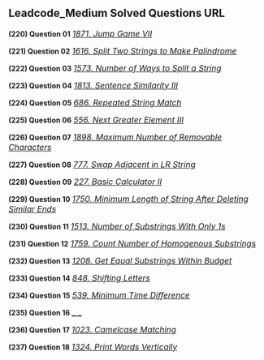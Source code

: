 ## Leadcode_Medium Solved Questions URL

**(220) Question 01** <a href="https://leetcode.com/problems/jump-game-vii/submissions/941443533/" target="_blank" style="font-size: 16px;dispaly:inline-block;">_1871. Jump Game VII_</a> <br/>

**(221) Question 02** <a href="https://leetcode.com/problems/split-two-strings-to-make-palindrome/submissions/941502237/" target="_blank" style="font-size: 16px;dispaly:inline-block;">_1616. Split Two Strings to Make Palindrome_</a> <br/>

**(222) Question 03** <a href="https://leetcode.com/problems/number-of-ways-to-split-a-string/submissions/941976667/" target="_blank" style="font-size: 16px;dispaly:inline-block;">_1573. Number of Ways to Split a String_</a> <br/>

**(223) Question 04** <a href="https://leetcode.com/problems/sentence-similarity-iii/submissions/942950377/" target="_blank" style="font-size: 16px;dispaly:inline-block;">_1813. Sentence Similarity III_</a> <br/>

**(224) Question 05** <a href="https://leetcode.com/problems/repeated-string-match/submissions/943102101/" target="_blank" style="font-size: 16px;dispaly:inline-block;">_686. Repeated String Match_</a> <br/>

**(225) Question 06** <a href="https://leetcode.com/problems/next-greater-element-iii/submissions/944911710/" target="_blank" style="font-size: 16px;dispaly:inline-block;">_556. Next Greater Element III_</a> <br/>

**(226) Question 07** <a href="https://leetcode.com/problems/maximum-number-of-removable-characters/submissions/945260806/" target="_blank" style="font-size: 16px;dispaly:inline-block;">_1898. Maximum Number of Removable Characters_</a> <br/>

**(227) Question 08** <a href="https://leetcode.com/problems/swap-adjacent-in-lr-string/submissions/945298855/" target="_blank" style="font-size: 16px;dispaly:inline-block;">_777. Swap Adjacent in LR String_</a> <br/>

**(228) Question 09** <a href="https://leetcode.com/problems/basic-calculator-ii/submissions/945891387/" target="_blank" style="font-size: 16px;dispaly:inline-block;">_227. Basic Calculator II_</a> <br/>

**(229) Question 10** <a href="https://leetcode.com/problems/minimum-length-of-string-after-deleting-similar-ends/submissions/945975342/" target="_blank" style="font-size: 16px;dispaly:inline-block;">_1750. Minimum Length of String After Deleting Similar Ends_</a> <br/>

**(230) Question 11** <a href="https://leetcode.com/problems/number-of-substrings-with-only-1s/submissions/945999730/" target="_blank" style="font-size: 16px;dispaly:inline-block;">_1513. Number of Substrings With Only 1s_</a> <br/>

**(231) Question 12** <a href="https://leetcode.com/problems/count-number-of-homogenous-substrings/submissions/946014707/" target="_blank" style="font-size: 16px;dispaly:inline-block;">_1759. Count Number of Homogenous Substrings_</a> <br/>

**(232) Question 13** <a href="https://leetcode.com/problems/get-equal-substrings-within-budget/submissions/947144953/" target="_blank" style="font-size: 16px;dispaly:inline-block;">_1208. Get Equal Substrings Within Budget_</a> <br/>

**(233) Question 14** <a href="https://leetcode.com/problems/shifting-letters/submissions/947193704/" target="_blank" style="font-size: 16px;dispaly:inline-block;">_848. Shifting Letters_</a> <br/>

**(234) Question 15** <a href="https://leetcode.com/problems/minimum-time-difference/submissions/947272509/" target="_blank" style="font-size: 16px;dispaly:inline-block;">_539. Minimum Time Difference_</a> <br/>

**(235) Question 16** <a href=" " target="_blank" style="font-size: 16px;dispaly:inline-block;">_ _</a> <br/>

**(236) Question 17** <a href="https://leetcode.com/problems/camelcase-matching/submissions/947802223/" target="_blank" style="font-size: 16px;dispaly:inline-block;">_1023. Camelcase Matching_</a> <br/>

**(237) Question 18** <a href="https://leetcode.com/problems/print-words-vertically/submissions/947834487/" target="_blank" style="font-size: 16px;dispaly:inline-block;">_1324. Print Words Vertically_</a> <br/>

